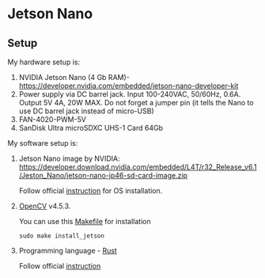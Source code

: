 # Jetson Nano

## Setup
My hardware setup is:
1. NVIDIA Jetson Nano (4 Gb RAM)- https://developer.nvidia.com/embedded/jetson-nano-developer-kit
2. Power supply via DC barrel jack. Input 100-240VAC, 50/60Hz, 0.6A. Output 5V 4A, 20W MAX. Do not forget a jumper pin (it tells the Nano to use DC barrel jack instead of micro-USB)
3. FAN-4020-PWM-5V
4. SanDisk Ultra microSDXC UHS-1 Card 64Gb

My software setup is:
1. Jetson Nano image by NVIDIA: https://developer.download.nvidia.com/embedded/L4T/r32_Release_v6.1/Jeston_Nano/jetson-nano-jp46-sd-card-image.zip

    Follow official [instruction](https://developer.nvidia.com/embedded/learn/get-started-jetson-nano-devkit#write) for OS installation.
2. [OpenCV](https://opencv.org/) v4.5.3.

    You can use this [Makefile](Makefile) for installation
    ```shell
    sudo make install_jetson
    ```
3. Programming language - [Rust](https://www.rust-lang.org/)

    Follow official [instruction](https://www.rust-lang.org/tools/install)